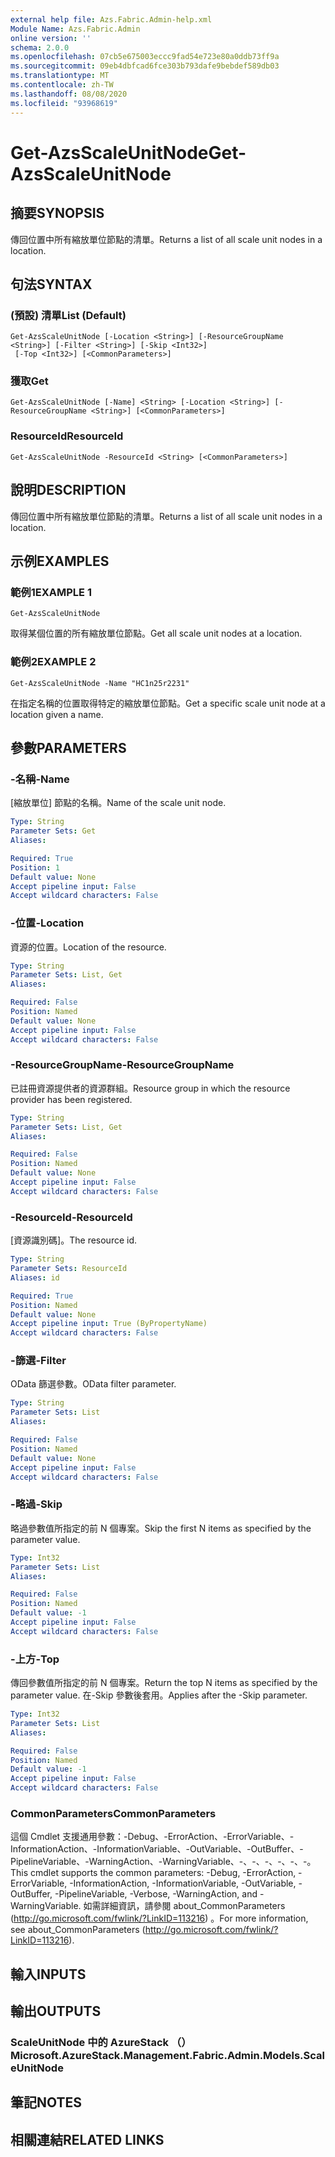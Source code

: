 ```yaml
---
external help file: Azs.Fabric.Admin-help.xml
Module Name: Azs.Fabric.Admin
online version: ''
schema: 2.0.0
ms.openlocfilehash: 07cb5e675003eccc9fad54e723e80a0ddb73ff9a
ms.sourcegitcommit: 09eb4dbfcad6fce303b793dafe9bebdef589db03
ms.translationtype: MT
ms.contentlocale: zh-TW
ms.lasthandoff: 08/08/2020
ms.locfileid: "93968619"
---
```

# <span data-ttu-id="1fc30-101">Get-AzsScaleUnitNode</span><span class="sxs-lookup"><span data-stu-id="1fc30-101">Get-AzsScaleUnitNode</span></span>

## <span data-ttu-id="1fc30-102">摘要</span><span class="sxs-lookup"><span data-stu-id="1fc30-102">SYNOPSIS</span></span>
<span data-ttu-id="1fc30-103">傳回位置中所有縮放單位節點的清單。</span><span class="sxs-lookup"><span data-stu-id="1fc30-103">Returns a list of all scale unit nodes in a location.</span></span>

## <span data-ttu-id="1fc30-104">句法</span><span class="sxs-lookup"><span data-stu-id="1fc30-104">SYNTAX</span></span>

### <span data-ttu-id="1fc30-105"> (預設) 清單</span><span class="sxs-lookup"><span data-stu-id="1fc30-105">List (Default)</span></span>
```
Get-AzsScaleUnitNode [-Location <String>] [-ResourceGroupName <String>] [-Filter <String>] [-Skip <Int32>]
 [-Top <Int32>] [<CommonParameters>]
```

### <span data-ttu-id="1fc30-106">獲取</span><span class="sxs-lookup"><span data-stu-id="1fc30-106">Get</span></span>
```
Get-AzsScaleUnitNode [-Name] <String> [-Location <String>] [-ResourceGroupName <String>] [<CommonParameters>]
```

### <span data-ttu-id="1fc30-107">ResourceId</span><span class="sxs-lookup"><span data-stu-id="1fc30-107">ResourceId</span></span>
```
Get-AzsScaleUnitNode -ResourceId <String> [<CommonParameters>]
```

## <span data-ttu-id="1fc30-108">說明</span><span class="sxs-lookup"><span data-stu-id="1fc30-108">DESCRIPTION</span></span>
<span data-ttu-id="1fc30-109">傳回位置中所有縮放單位節點的清單。</span><span class="sxs-lookup"><span data-stu-id="1fc30-109">Returns a list of all scale unit nodes in a location.</span></span>

## <span data-ttu-id="1fc30-110">示例</span><span class="sxs-lookup"><span data-stu-id="1fc30-110">EXAMPLES</span></span>

### <span data-ttu-id="1fc30-111">範例1</span><span class="sxs-lookup"><span data-stu-id="1fc30-111">EXAMPLE 1</span></span>
```
Get-AzsScaleUnitNode
```

<span data-ttu-id="1fc30-112">取得某個位置的所有縮放單位節點。</span><span class="sxs-lookup"><span data-stu-id="1fc30-112">Get all scale unit nodes at a location.</span></span>

### <span data-ttu-id="1fc30-113">範例2</span><span class="sxs-lookup"><span data-stu-id="1fc30-113">EXAMPLE 2</span></span>
```
Get-AzsScaleUnitNode -Name "HC1n25r2231"
```

<span data-ttu-id="1fc30-114">在指定名稱的位置取得特定的縮放單位節點。</span><span class="sxs-lookup"><span data-stu-id="1fc30-114">Get a specific scale unit node at a location given a name.</span></span>

## <span data-ttu-id="1fc30-115">參數</span><span class="sxs-lookup"><span data-stu-id="1fc30-115">PARAMETERS</span></span>

### <span data-ttu-id="1fc30-116">-名稱</span><span class="sxs-lookup"><span data-stu-id="1fc30-116">-Name</span></span>
<span data-ttu-id="1fc30-117">[縮放單位] 節點的名稱。</span><span class="sxs-lookup"><span data-stu-id="1fc30-117">Name of the scale unit node.</span></span>

```yaml
Type: String
Parameter Sets: Get
Aliases:

Required: True
Position: 1
Default value: None
Accept pipeline input: False
Accept wildcard characters: False
```

### <span data-ttu-id="1fc30-118">-位置</span><span class="sxs-lookup"><span data-stu-id="1fc30-118">-Location</span></span>
<span data-ttu-id="1fc30-119">資源的位置。</span><span class="sxs-lookup"><span data-stu-id="1fc30-119">Location of the resource.</span></span>

```yaml
Type: String
Parameter Sets: List, Get
Aliases:

Required: False
Position: Named
Default value: None
Accept pipeline input: False
Accept wildcard characters: False
```

### <span data-ttu-id="1fc30-120">-ResourceGroupName</span><span class="sxs-lookup"><span data-stu-id="1fc30-120">-ResourceGroupName</span></span>
<span data-ttu-id="1fc30-121">已註冊資源提供者的資源群組。</span><span class="sxs-lookup"><span data-stu-id="1fc30-121">Resource group in which the resource provider has been registered.</span></span>

```yaml
Type: String
Parameter Sets: List, Get
Aliases:

Required: False
Position: Named
Default value: None
Accept pipeline input: False
Accept wildcard characters: False
```

### <span data-ttu-id="1fc30-122">-ResourceId</span><span class="sxs-lookup"><span data-stu-id="1fc30-122">-ResourceId</span></span>
<span data-ttu-id="1fc30-123">[資源識別碼]。</span><span class="sxs-lookup"><span data-stu-id="1fc30-123">The resource id.</span></span>

```yaml
Type: String
Parameter Sets: ResourceId
Aliases: id

Required: True
Position: Named
Default value: None
Accept pipeline input: True (ByPropertyName)
Accept wildcard characters: False
```

### <span data-ttu-id="1fc30-124">-篩選</span><span class="sxs-lookup"><span data-stu-id="1fc30-124">-Filter</span></span>
<span data-ttu-id="1fc30-125">OData 篩選參數。</span><span class="sxs-lookup"><span data-stu-id="1fc30-125">OData filter parameter.</span></span>

```yaml
Type: String
Parameter Sets: List
Aliases:

Required: False
Position: Named
Default value: None
Accept pipeline input: False
Accept wildcard characters: False
```

### <span data-ttu-id="1fc30-126">-略過</span><span class="sxs-lookup"><span data-stu-id="1fc30-126">-Skip</span></span>
<span data-ttu-id="1fc30-127">略過參數值所指定的前 N 個專案。</span><span class="sxs-lookup"><span data-stu-id="1fc30-127">Skip the first N items as specified by the parameter value.</span></span>

```yaml
Type: Int32
Parameter Sets: List
Aliases:

Required: False
Position: Named
Default value: -1
Accept pipeline input: False
Accept wildcard characters: False
```

### <span data-ttu-id="1fc30-128">-上方</span><span class="sxs-lookup"><span data-stu-id="1fc30-128">-Top</span></span>
<span data-ttu-id="1fc30-129">傳回參數值所指定的前 N 個專案。</span><span class="sxs-lookup"><span data-stu-id="1fc30-129">Return the top N items as specified by the parameter value.</span></span>
<span data-ttu-id="1fc30-130">在-Skip 參數後套用。</span><span class="sxs-lookup"><span data-stu-id="1fc30-130">Applies after the -Skip parameter.</span></span>

```yaml
Type: Int32
Parameter Sets: List
Aliases:

Required: False
Position: Named
Default value: -1
Accept pipeline input: False
Accept wildcard characters: False
```

### <span data-ttu-id="1fc30-131">CommonParameters</span><span class="sxs-lookup"><span data-stu-id="1fc30-131">CommonParameters</span></span>
<span data-ttu-id="1fc30-132">這個 Cmdlet 支援通用參數：-Debug、-ErrorAction、-ErrorVariable、-InformationAction、-InformationVariable、-OutVariable、-OutBuffer、-PipelineVariable、-WarningAction、-WarningVariable、-、-、-、-、-、-。</span><span class="sxs-lookup"><span data-stu-id="1fc30-132">This cmdlet supports the common parameters: -Debug, -ErrorAction, -ErrorVariable, -InformationAction, -InformationVariable, -OutVariable, -OutBuffer, -PipelineVariable, -Verbose, -WarningAction, and -WarningVariable.</span></span> <span data-ttu-id="1fc30-133">如需詳細資訊，請參閱 about_CommonParameters (http://go.microsoft.com/fwlink/?LinkID=113216) 。</span><span class="sxs-lookup"><span data-stu-id="1fc30-133">For more information, see about_CommonParameters (http://go.microsoft.com/fwlink/?LinkID=113216).</span></span>

## <span data-ttu-id="1fc30-134">輸入</span><span class="sxs-lookup"><span data-stu-id="1fc30-134">INPUTS</span></span>

## <span data-ttu-id="1fc30-135">輸出</span><span class="sxs-lookup"><span data-stu-id="1fc30-135">OUTPUTS</span></span>

### <span data-ttu-id="1fc30-136">ScaleUnitNode 中的 AzureStack （）</span><span class="sxs-lookup"><span data-stu-id="1fc30-136">Microsoft.AzureStack.Management.Fabric.Admin.Models.ScaleUnitNode</span></span>

## <span data-ttu-id="1fc30-137">筆記</span><span class="sxs-lookup"><span data-stu-id="1fc30-137">NOTES</span></span>

## <span data-ttu-id="1fc30-138">相關連結</span><span class="sxs-lookup"><span data-stu-id="1fc30-138">RELATED LINKS</span></span>
